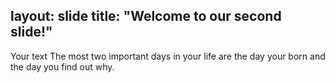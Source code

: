 layout: slide
title: "Welcome to our second slide!"
---
Your text
The most two important days in your life are the day your born and the day you find out why.
